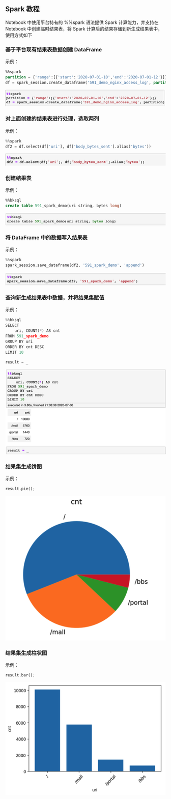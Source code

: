 ## Spark 教程

Notebook 中使用平台特有的 %%spark 语法提供 Spark 计算能力，并支持在 Notebook 中创建临时结果表，将 Spark 计算后的结果存储到新生成结果表中，使用方式如下

### 基于平台现有结果表数据创建 DataFrame

示例：

```sql
%%spark
partition = {'range':[{'start':'2020-07-01-10','end':'2020-07-01-12'}]}
df = spark_session.create_dataframe('591_demo_nginx_access_log', partition)
```

![](../../../assets/datalab/notebook/spark/create_dataframe.png)



### 对上面创建的结果表进行处理，选取两列

示例：

```python
%%spark
df2 = df.select(df['uri'], df['body_bytes_sent'].alias('bytes'))
```

![](../../../assets/datalab/notebook/spark/create_dataframe2.png)



### 创建结果表

示例：

```sql
%%bksql
create table 591_spark_demo(uri string, bytes long)
```

![](../../../assets/datalab/notebook/spark/create_table.png)



### 将 DataFrame 中的数据写入结果表

示例：

```python
%%spark
spark_session.save_dataframe(df2, '591_spark_demo', 'append')
```

![](../../../assets/datalab/notebook/spark/save_dataframe.png)



### 查询新生成结果表中数据，并将结果集赋值

示例：

```python
%%bksql 
SELECT 
    uri, COUNT(*) AS cnt 
FROM 591_spark_demo
GROUP BY uri 
ORDER BY cnt DESC
LIMIT 10 
```

```python
result = _
```

![](../../../assets/datalab/notebook/spark/query.png)



### 结果集生成饼图

示例：

```python
result.pie();
```

<img src="../../../assets/datalab/notebook/spark/pie.png" style="zoom: 50%;" />

### 结果集生成柱状图

示例：

```python
result.bar();
```

<img src="../../../assets/datalab/notebook/spark/bar.png" style="zoom:50%;" />
